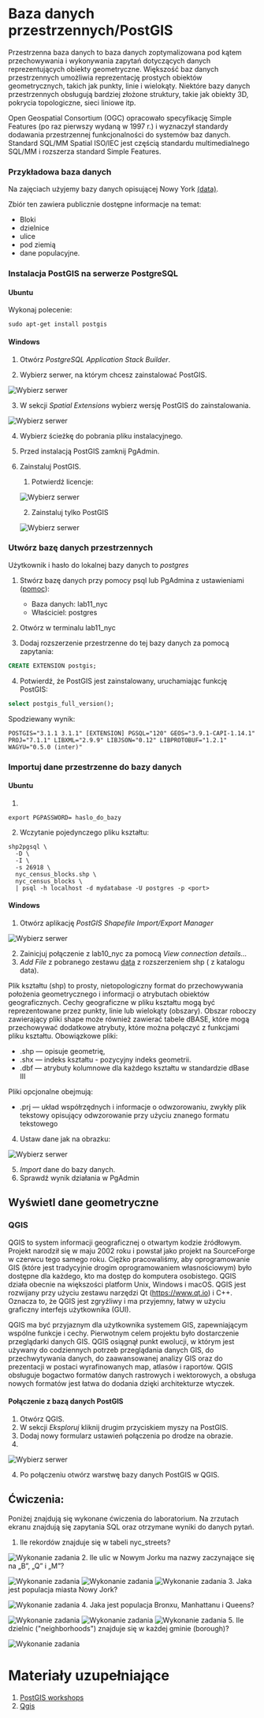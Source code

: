 # Baza danych przestrzennych/PostGIS
Przestrzenna baza danych to baza danych zoptymalizowana pod kątem przechowywania i wykonywania zapytań dotyczących danych reprezentujących obiekty geometryczne. Większość baz danych przestrzennych umożliwia reprezentację prostych obiektów geometrycznych, takich jak punkty, linie i wielokąty. Niektóre bazy danych przestrzennych obsługują bardziej złożone struktury, takie jak obiekty 3D, pokrycia topologiczne, sieci liniowe itp.

Open Geospatial Consortium (OGC) opracowało specyfikację Simple Features (po raz pierwszy wydaną w 1997 r.) i wyznaczył standardy dodawania przestrzennej funkcjonalności do systemów baz danych. Standard SQL/MM Spatial ISO/IEC jest częścią standardu multimedialnego SQL/MM i rozszerza standard Simple Features.

### Przykładowa baza danych
Na zajęciach użyjemy bazy danych opisującej Nowy York [(data)](http://s3.cleverelephant.ca/postgis-workshop-2018.zip).

Zbiór ten zawiera publicznie dostępne informacje na temat:
- Bloki
- dzielnice
- ulice
- pod ziemią
- dane populacyjne.

### Instalacja PostGIS na serwerze PostgreSQL

#### Ubuntu
Wykonaj polecenie:

```
sudo apt-get install postgis
```

#### Windows
1. Otwórz *PostgreSQL Application Stack Builder*.

2. Wybierz serwer, na którym chcesz zainstalować PostGIS.

![Wybierz serwer](./img/instal_1.PNG)

3. W sekcji *Spatial Extensions* wybierz wersję PostGIS do zainstalowania.

![Wybierz serwer](./img/instal_3.PNG)

4. Wybierz ścieżkę do pobrania pliku instalacyjnego.

5. Przed instalacją PostGIS zamknij PgAdmin.

6. Zainstaluj PostGIS.
	1. Potwierdź licencje:

	![Wybierz serwer](./img/instal_6.PNG)

	2. Zainstaluj tylko PostGIS

	![Wybierz serwer](./img/instal_7.PNG)
	
	
### Utwórz bazę danych przestrzennych
Użytkownik i hasło do lokalnej bazy danych to *postgres*

1. Stwórz bazę danych przy pomocy psql lub PgAdmina z ustawieniami \([pomoc](https://www.postgresqltutorial.com/connect-to-postgresql-database/)\):
	- Baza danych: lab11_nyc
	- Właściciel: postgres


2. Otwórz w terminalu lab11_nyc

3. Dodaj rozszerzenie przestrzenne do tej bazy danych za pomocą zapytania:
``` sql
CREATE EXTENSION postgis;

```
4. Potwierdź, że PostGIS jest zainstalowany, uruchamiając funkcję PostGIS:

``` sql
select postgis_full_version();
```

Spodziewany wynik:
```
POSTGIS="3.1.1 3.1.1" [EXTENSION] PGSQL="120" GEOS="3.9.1-CAPI-1.14.1" PROJ="7.1.1" LIBXML="2.9.9" LIBJSON="0.12" LIBPROTOBUF="1.2.1" WAGYU="0.5.0 (inter)"
```

### Importuj dane przestrzenne do bazy danych

#### Ubuntu
1. 
```
export PGPASSWORD= haslo_do_bazy
```

2. Wczytanie pojedynczego pliku kształtu:
```
shp2pgsql \
  -D \
  -I \
  -s 26918 \
  nyc_census_blocks.shp \
  nyc_census_blocks \
  | psql -h localhost -d mydatabase -U postgres -p <port>
```

#### Windows
1. Otwórz aplikację *PostGIS Shapefile Import/Export Manager*

![Wybierz serwer](./img/import_1.PNG)

2. Zainicjuj połączenie z lab10_nyc za pomocą *View connection details...*
3. *Add File* z pobranego zestawu  [data](http://s3.cleverelephant.ca/postgis-workshop-2018.zip) z rozszerzeniem shp ( z katalogu data).

Plik kształtu (shp) to prosty, nietopologiczny format do przechowywania położenia geometrycznego i informacji o atrybutach obiektów geograficznych. Cechy geograficzne w pliku kształtu mogą być reprezentowane przez punkty, linie lub wielokąty (obszary). Obszar roboczy zawierający pliki shape może również zawierać tabele dBASE, które mogą przechowywać dodatkowe atrybuty, które można połączyć z funkcjami pliku kształtu.
Obowiązkowe pliki:

- .shp — opisuje geometrię,
- .shx — indeks kształtu - pozycyjny indeks geometrii.
- .dbf — atrybuty kolumnowe dla każdego kształtu w standardzie dBase III

Pliki opcjonalne obejmują:

- .prj — układ współrzędnych i informacje o odwzorowaniu, zwykły plik tekstowy opisujący odwzorowanie przy użyciu znanego formatu tekstowego

4. Ustaw dane jak na obrazku:

![Wybierz serwer](./img/import_2.PNG)

5. *Import* dane do bazy danych.
6. Sprawdź wynik działania w PgAdmin


## Wyświetl dane geometryczne

### QGIS

QGIS to system informacji geograficznej o otwartym kodzie źródłowym. Projekt narodził się w maju 2002 roku i powstał jako projekt na SourceForge w czerwcu tego samego roku. Ciężko pracowaliśmy, aby oprogramowanie GIS (które jest tradycyjnie drogim oprogramowaniem własnościowym) było dostępne dla każdego, kto ma dostęp do komputera osobistego. QGIS działa obecnie na większości platform Unix, Windows i macOS. QGIS jest rozwijany przy użyciu zestawu narzędzi Qt (https://www.qt.io) i C++. Oznacza to, że QGIS jest zgryźliwy i ma przyjemny, łatwy w użyciu graficzny interfejs użytkownika (GUI).

QGIS ma być przyjaznym dla użytkownika systemem GIS, zapewniającym wspólne funkcje i cechy. Pierwotnym celem projektu było dostarczenie przeglądarki danych GIS. QGIS osiągnął punkt ewolucji, w którym jest używany do codziennych potrzeb przeglądania danych GIS, do przechwytywania danych, do zaawansowanej analizy GIS oraz do prezentacji w postaci wyrafinowanych map, atlasów i raportów. QGIS obsługuje bogactwo formatów danych rastrowych i wektorowych, a obsługa nowych formatów jest łatwa do dodania dzięki architekturze wtyczek.

#### Połączenie z bazą danych PostGIS

1. Otwórz QGIS.
2. W sekcji *Eksploruj* kliknij drugim przyciskiem myszy na PostGIS.
3. Dodaj nowy formularz ustawień połączenia po drodze na obrazie.
4.
![Wybierz serwer](./img/qgis.PNG)

4. Po połączeniu otwórz warstwę bazy danych PostGIS w QGIS.


## Ćwiczenia:

Poniżej znajdują się wykonane ćwiczenia do laboratorium. Na zrzutach ekranu znajdują się
zapytania SQL oraz otrzymane wyniki do danych pytań.

1. Ile rekordów znajduje się w tabeli nyc_streets?

![Wykonanie zadania](./zadania/1.PNG)
2. Ile ulic w Nowym Jorku ma nazwy zaczynające się na „B”, „Q” i „M”?

![Wykonanie zadania](./zadania/2.PNG)
![Wykonanie zadania](./zadania/3.PNG)
![Wykonanie zadania](./zadania/4.PNG)
3. Jaka jest populacja miasta Nowy Jork?

![Wykonanie zadania](./zadania/5.PNG)
4. Jaka jest populacja Bronxu, Manhattanu i Queens?

![Wykonanie zadania](./zadania/6.PNG)
![Wykonanie zadania](./zadania/7.PNG)
![Wykonanie zadania](./zadania/8.PNG)
5. Ile dzielnic ("neighborhoods") znajduje się w każdej gminie (borough)?

![Wykonanie zadania](./zadania/9.PNG)

# Materiały uzupełniające
1. [PostGIS workshops](https://postgis.net/workshops/postgis-intro/index.html)
2. [Qgis](https://qgis.org/pl/site/)
